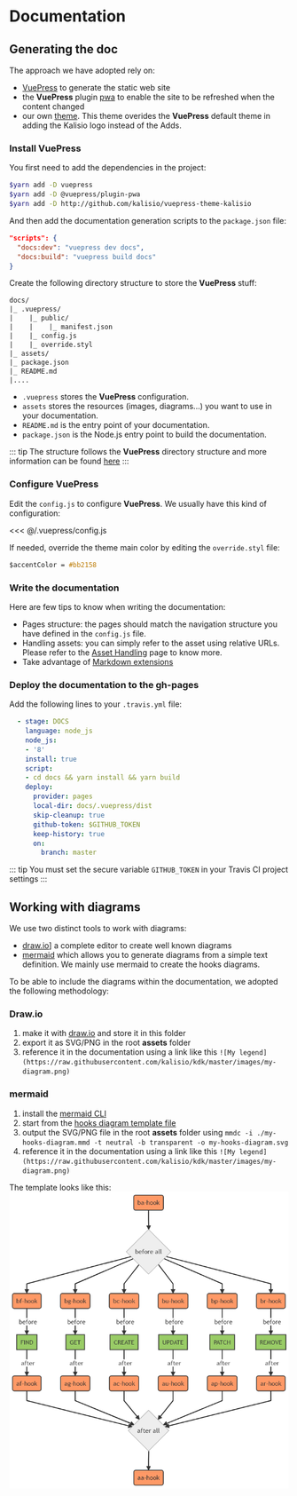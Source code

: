 # Documentation

## Generating the doc

The approach we have adopted rely on: 
* [VuePress](https://vuepress.vuejs.org/) to generate the static web site
* the **VuePress** plugin [pwa](https://vuepress.vuejs.org/plugin/official/plugin-pwa.html) to enable the site to be refreshed when the content changed 
* our own [theme](https://github.com/kalisio/vuepress-theme-kalisio). This theme overides the **VuePress** default theme in adding the Kalisio logo instead of the Adds.

### Install VuePress

You first need to add the dependencies in the project:

```bash
$yarn add -D vuepress
$yarn add -D @vuepress/plugin-pwa
$yarn add -D http://github.com/kalisio/vuepress-theme-kalisio 
```

And then add the documentation generation scripts to the `package.json` file:

```json
"scripts": {
  "docs:dev": "vuepress dev docs",
  "docs:build": "vuepress build docs"
}
```

Create the following directory structure to store the **VuePress** stuff:

```
docs/
|_ .vuepress/
|    |_ public/
|    |    |_ manifest.json
|    |_ config.js
|    |_ override.styl
|_ assets/
|_ package.json
|_ README.md
|....
```

* `.vuepress` stores the **VuePress** configuration.
* `assets` stores the resources (images, diagrams...) you want to use in your documentation. 
* `README.md` is the entry point of your documentation. 
* `package.json` is the Node.js entry point to build the documentation.

::: tip
The structure follows the **VuePress** directory structure and more information can be found [here](https://vuepress.vuejs.org/guide/directory-structure.html)
:::

### Configure VuePress

Edit the `config.js` to configure **VuePress**. We usually have this kind of configuration:

<<< @/.vuepress/config.js

If needed, override the theme main color by editing the `override.styl` file:

```css
$accentColor = #bb2158
```

### Write the documentation

Here are few tips to know when writing the documentation:
* Pages structure: the pages should match the navigation structure you have defined in the `config.js` file.
* Handling assets: you can simply refer to the asset using relative URLs. Please refer to the [Asset Handling](https://vuepress.vuejs.org/guide/assets.html#relative-urls) page to know more.
* Take advantage of [Markdown extensions](https://vuepress.vuejs.org/guide/markdown.html#header-anchors)

### Deploy the documentation to the gh-pages

Add the following lines to your `.travis.yml` file:

```yaml
  - stage: DOCS
    language: node_js
    node_js:
    - '8'
    install: true
    script:
    - cd docs && yarn install && yarn build
    deploy:
      provider: pages
      local-dir: docs/.vuepress/dist
      skip-cleanup: true
      github-token: $GITHUB_TOKEN  
      keep-history: true
      on:
        branch: master
```

::: tip
You must set the secure variable `GITHUB_TOKEN` in your Travis CI project settings
:::


## Working with diagrams

We use two distinct tools to work with diagrams:
* [draw.io](http://draw.io)] a complete editor to create well known diagrams
* [mermaid](https://github.com/knsv/mermaid) which allows you to generate diagrams from a simple text definition. We mainly use mermaid to create the hooks diagrams.

To be able to include the diagrams within the documentation, we adopted the following methodology:

### Draw.io

1. make it with [draw.io](http://draw.io) and store it in this folder
2. export it as SVG/PNG in the root **assets** folder
3. reference it in the documentation using a link like this `![My legend](https://raw.githubusercontent.com/kalisio/kdk/master/images/my-diagram.png)`

### mermaid

1. install the [mermaid CLI](https://github.com/mermaidjs/mermaid.cli)
2. start from the [hooks diagram template file](./hooks-diagram-template.mmd)
3. output the SVG/PNG file in the root **assets** folder using `mmdc -i ./my-hooks-diagram.mmd -t neutral -b transparent -o my-hooks-diagram.svg`
4. reference it in the documentation using a link like this `![My legend](https://raw.githubusercontent.com/kalisio/kdk/master/images/my-diagram.png)`

The template looks like this:
![Hooks Diagram Template](../assets/hooks-diagram-template.png)